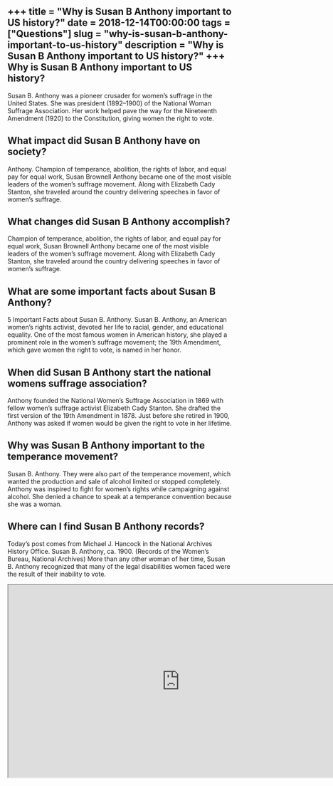 +++
title = "Why is Susan B Anthony important to US history?"
date = 2018-12-14T00:00:00
tags = ["Questions"]
slug = "why-is-susan-b-anthony-important-to-us-history"
description = "Why is Susan B Anthony important to US history?"
+++
Why is Susan B Anthony important to US history?
-----------------------------------------------

Susan B. Anthony was a pioneer crusader for women’s suffrage in the United States. She was president (1892–1900) of the National Woman Suffrage Association. Her work helped pave the way for the Nineteenth Amendment (1920) to the Constitution, giving women the right to vote.

What impact did Susan B Anthony have on society?
------------------------------------------------

Anthony. Champion of temperance, abolition, the rights of labor, and equal pay for equal work, Susan Brownell Anthony became one of the most visible leaders of the women’s suffrage movement. Along with Elizabeth Cady Stanton, she traveled around the country delivering speeches in favor of women’s suffrage.

What changes did Susan B Anthony accomplish?
--------------------------------------------

Champion of temperance, abolition, the rights of labor, and equal pay for equal work, Susan Brownell Anthony became one of the most visible leaders of the women’s suffrage movement. Along with Elizabeth Cady Stanton, she traveled around the country delivering speeches in favor of women’s suffrage.

What are some important facts about Susan B Anthony?
----------------------------------------------------

5 Important Facts about Susan B. Anthony. Susan B. Anthony, an American women’s rights activist, devoted her life to racial, gender, and educational equality. One of the most famous women in American history, she played a prominent role in the women’s suffrage movement; the 19th Amendment, which gave women the right to vote, is named in her honor.

When did Susan B Anthony start the national womens suffrage association?
------------------------------------------------------------------------

Anthony founded the National Women’s Suffrage Association in 1869 with fellow women’s suffrage activist Elizabeth Cady Stanton. She drafted the first version of the 19th Amendment in 1878. Just before she retired in 1900, Anthony was asked if women would be given the right to vote in her lifetime.

Why was Susan B Anthony important to the temperance movement?
-------------------------------------------------------------

Susan B. Anthony. They were also part of the temperance movement, which wanted the production and sale of alcohol limited or stopped completely. Anthony was inspired to fight for women’s rights while campaigning against alcohol. She denied a chance to speak at a temperance convention because she was a woman.

Where can I find Susan B Anthony records?
-----------------------------------------

Today’s post comes from Michael J. Hancock in the National Archives History Office. Susan B. Anthony, ca. 1900. (Records of the Women’s Bureau, National Archives) More than any other woman of her time, Susan B. Anthony recognized that many of the legal disabilities women faced were the result of their inability to vote.

<iframe allow="accelerometer; autoplay; clipboard-write; encrypted-media; gyroscope; picture-in-picture" allowfullscreen="" class="__youtube_prefs__  epyt-is-override  no-lazyload" data-no-lazy="1" data-origheight="433" data-origwidth="770" data-skipgform_ajax_framebjll="" height="433" id="_ytid_56789" loading="lazy" src="https://www.youtube.com/embed/2QjkuAZOnFw?enablejsapi=1&autoplay=0&cc_load_policy=0&cc_lang_pref=&iv_load_policy=1&loop=0&modestbranding=0&rel=1&fs=1&playsinline=0&autohide=2&theme=dark&color=red&controls=1&" title="YouTube player" width="770"></iframe>